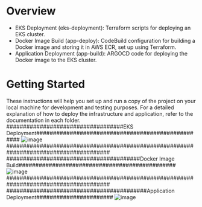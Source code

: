 # Overview

- EKS Deployment (eks-deployment): Terraform scripts for deploying an EKS cluster.
- Docker Image Build (app-deploy): CodeBuild configuration for building a Docker image and storing it in AWS ECR, set up using Terraform.
- Application Deployment (app-build): ARGOCD code for deploying the Docker image to the EKS cluster.

# Getting Started
These instructions will help you set up and run a copy of the project on your local machine for development and testing purposes. For a detailed explanation of how to deploy the infrastructure and application, refer to the documentation in each folder.
###################################EKS Deployment###################################################
![image](https://github.com/SerdarYalcin/demo/assets/70317458/9ef80b9e-0316-424a-a25a-f85603d959b7)
#######################################################################################
########################################Docker Image Build###############################################
![image](https://github.com/SerdarYalcin/demo/assets/70317458/4a7e6a7d-900f-49c3-a6f5-3f496a919d5e)
#######################################################################################
##########################################Application Deployment#######################
![image](https://github.com/SerdarYalcin/demo/assets/70317458/69a6b506-a898-4e6b-8412-0d714d8ae9d8)


